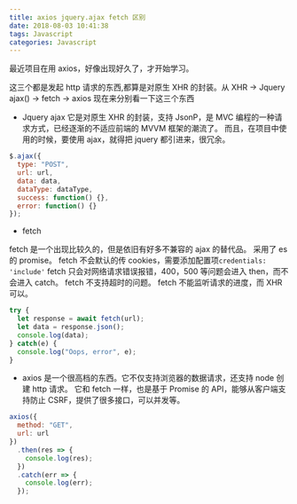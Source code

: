 ```yaml
---
title: axios jquery.ajax fetch 区别
date: 2018-08-03 10:41:38
tags: Javascript
categories: Javascript
---
```


最近项目在用 axios，好像出现好久了，才开始学习。

这三个都是发起 http 请求的东西,都算是对原生 XHR 的封装。从 XHR -> Jquery ajax() -> fetch -> axios
现在来分别看一下这三个东西

- Jquery ajax
  它是对原生 XHR 的封装，支持 JsonP，是 MVC 编程的一种请求方式，已经逐渐的不适应前端的 MVVM 框架的潮流了。
  而且，在项目中使用的时候，要使用 ajax，就得把 jquery 都引进来，很冗余。

```javascript
$.ajax({
  type: "POST",
  url: url,
  data: data,
  dataType: dataType,
  success: function() {},
  error: function() {}
});
```

- fetch

fetch 是一个出现比较久的，但是依旧有好多不兼容的 ajax 的替代品。
采用了 es 的 promise。
fetch 不会默认的传 cookies，需要添加配置项`credentials: 'include'`
fetch 只会对网络请求错误报错，400，500 等问题会进入 then，而不会进入 catch。
fetch 不支持超时的问题。
fetch 不能监听请求的进度，而 XHR 可以。

```javascript
try {
  let response = await fetch(url);
  let data = response.json();
  console.log(data);
} catch(e) {
  console.log("Oops, error", e);
}
```

- axios 是一个很高档的东西。它不仅支持浏览器的数据请求，还支持 node 创建 http 请求。
  它和 fetch 一样，也是基于 Promise 的 API，能够从客户端支持防止 CSRF，提供了很多接口，可以并发等。

```js
axios({
  method: "GET",
  url: url
})
  .then(res => {
    console.log(res);
  })
  .catch(err => {
    console.log(err);
  });
```
